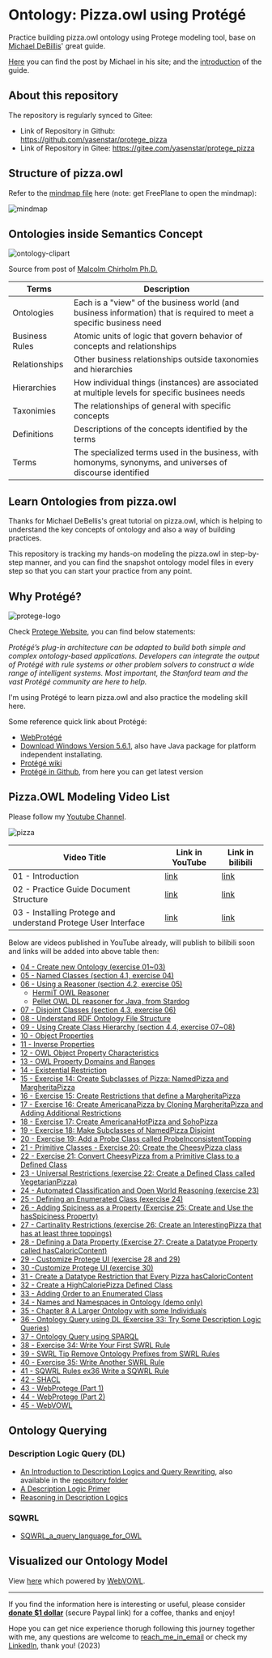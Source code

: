 # Ontology: Pizza.owl using Protégé

Practice building pizza.owl ontology using Protege modeling tool, base on [Michael DeBillis](https://www.linkedin.com/in/michael-debellis-85329/)' great guide.

[Here](https://www.michaeldebellis.com/post/protegetutorialyoutubeplaylist) you can find the post by Michael in his site; and the [introduction](https://www.michaeldebellis.com/post/new-protege-pizza-tutorial) of the guide.

## About this repository

The repository is regularly synced to Gitee:

- Link of Repository in Github: https://github.com/yasenstar/protege_pizza
- Link of Repository in Gitee: https://gitee.com/yasenstar/protege_pizza


## Structure of pizza.owl

Refer to the [mindmap file](pizza.owl%20tutorial.mm) here (note: get FreePlane to open the mindmap):

![mindmap](img/pizza_tutorial.jpg)

## Ontologies inside Semantics Concept

![ontology-clipart](img/ontology.png)

Source from post of [Malcolm Chirholm Ph.D.](https://www.linkedin.com/in/malcolmchisholm?miniProfileUrn=urn%3Ali%3Afs_miniProfile%3AACoAAALGOX0Byp8PZaGgklIEBK0daX9A9WtjIQM&lipi=urn%3Ali%3Apage%3Ad_flagship3_feed%3BYN15qj%2FISRyjIwyAgQtkjQ%3D%3D)

| Terms          | Description                                                                                                         |
| -------------- | ------------------------------------------------------------------------------------------------------------------- |
| Ontologies     | Each is a "view" of the business world (and business information) that is required to meet a specific business need |
| Business Rules | Atomic units of logic that govern behavior of concepts and relationships                                            |
| Relationships  | Other business relationships outside taxonomies and hierarchies                                                     |
| Hierarchies    | How individual things (instances) are associated at multiple levels for specific businees needs                     |
| Taxonimies     | The relationships of general with specific concepts                                                                 |
| Definitions    | Descriptions of the concepts identified by the terms                                                                |
| Terms          | The specialized terms used in the business, with homonyms, synonyms, and universes of discourse identified          |

## Learn Ontologies from pizza.owl

Thanks for Michael DeBellis's great tutorial on pizza.owl, which is helping to understand the key concepts of ontology and also a way of building practices.

This repository is tracking my hands-on modeling the pizza.owl in step-by-step manner, and you can find the snapshot ontology model files in every step so that you can start your practice from any point.

## Why Protégé?

![protege-logo](img/protege_logo.png)

Check [Protege Website](https://protege.stanford.edu/), you can find below statements:

*Protégé’s plug-in architecture can be adapted to build both simple and complex ontology-based applications. Developers can integrate the output of Protégé with rule systems or other problem solvers to construct a wide range of intelligent systems. Most important, the Stanford team and the vast Protégé community are here to help.*

I'm using Protégé to learn pizza.owl and also practice the modeling skill here.

Some reference quick link about Protégé:

- [WebProtégé](http://webprotege.stanford.edu/)
- [Download Windows Version 5.6.1](https://protege.stanford.edu/software.php), also have Java package for platform independent installating.
- [Protégé wiki](https://protegewiki.stanford.edu/wiki/Main_Page)
- [Protégé in Github](https://github.com/protegeproject), from here you can get latest version

## Pizza.OWL Modeling Video List 

Please follow my [Youtube Channel](https://www.youtube.com/channel/UCTshmTJGpJunOz23vCEhzWg).

![pizza](img/pizza.png)

| Video Title | Link in YouTube | Link in bilibili |
| --- | --- | --- |
| 01 - Introduction | [link](https://youtu.be/l0PZhqmTwfM) | [link](https://www.bilibili.com/video/BV1Tu4y1J75J/) |
| 02 - Practice Guide Document Structure | [link](https://youtu.be/eWx9_zJkiUY) | [link](https://www.bilibili.com/video/BV1684y1X7NG/) |
| 03 - Installing Protege and understand Protege User Interface | [link](https://youtu.be/Q6eq-cWBpfQ) | [link](https://www.bilibili.com/video/BV1JN41137Cq/) |

Below are videos published in YouTube already, will publish to bilibili soon and links will be added into above table then:

- [04 - Create new Ontology (exercise 01~03)](https://youtu.be/IMjKcx93ens)
- [05 - Named Classes (section 4.1, exercise 04)](https://youtu.be/QqVrFxaEFrI)
- [06 - Using a Reasoner (section 4.2, exercise 05)](https://youtu.be/TKMW5udKzIM)
  - [HermiT OWL Reasoner](http://www.hermit-reasoner.com/)
  - [Pellet OWL DL reasoner for Java, from Stardog](https://github.com/stardog-union/pellet)
- [07 - Disjoint Classes (section 4.3, exercise 06)](https://youtu.be/g7aoDsS5kSI)
- [08 - Understand RDF Ontology File Structure](https://youtu.be/qjer-vEKMNg)
- [09 - Using Create Class Hierarchy (section 4.4, exercise 07~08)](https://youtu.be/FQdjYQMqfBI)
- [10 - Object Properties](https://youtu.be/4DfR06bI500)
- [11 - Inverse Properties](https://youtu.be/cqQ8uqRjhNQ)
- [12 - OWL Object Property Characteristics](https://youtu.be/bYx0LPxXAk8)
- [13 - OWL Property Domains and Ranges](https://youtu.be/gE_kKvS-R5o)
- [14 - Existential Restriction](https://youtu.be/KG4D5PEhCKE)
- [15 - Exercise 14: Create Subclasses of Pizza: NamedPizza and MargheritaPizza](https://youtu.be/tN5l1JjVVMw)
- [16 - Exercise 15: Create Restrictions that define a MargheritaPizza](https://youtu.be/zpw9knBt8Zw)
- [17 - Exercise 16: Create AmericanaPizza by Cloning MargheritaPizza and Adding Additional Restrictions](https://youtu.be/sBm0Lz0vnP4)
- [18 - Exercise 17: Create AmericanaHotPizza and SohoPizza](https://youtu.be/qISxhDleqf8)
- [19 - Exercise 18: Make Subclasses of NamedPizza Disjoint](https://youtu.be/TZdaSRDWKm8)
- [20 - Exercise 19: Add a Probe Class called ProbeInconsistentTopping](https://youtu.be/Gq3-zWinu1c)
- [21 - Primitive Classes - Exercise 20: Create the CheesyPizza class](https://youtu.be/Bkb7DdBWGNw)
- [22 - Exercise 21: Convert CheesyPizza from a Primitive Class to a Defined Class](https://youtu.be/x5_83xGCrZc)
- [23 - Universal Restrictions (exercise 22: Create a Defined Class called VegetarianPizza)](https://youtu.be/rO195cLbwS4)
- [24 - Automated Classification and Open World Reasoning (exercise 23)](https://youtu.be/s5wx6vQg650)
- [25 - Defining an Enumerated Class (exercise 24)](https://youtu.be/ZNodw2fYxy0)
- [26 - Adding Spiciness as a Property (Exercise 25: Create and Use the hasSpiciness Property)](https://youtu.be/ClmDiKU1VlY)
- [27 - Cartinality Restrictions (exercise 26: Create an InterestingPizza that has at least three toppings)](https://youtu.be/efCHZ0q771A)
- [28 - Defining a Data Property (Exercise 27: Create a Datatype Property called hasCaloricContent)](https://youtu.be/0Y1-SQ_sU9g)
- [29 - Customize Protege UI (exercise 28 and 29)](https://youtu.be/fTrWQE6y3Os)
- [30 -Customize Protege UI (exercise 30)](https://youtu.be/bun_1B5T27M)
- [31 - Create a Datatype Restriction that Every Pizza hasCaloricContent](https://youtu.be/QUGmmfKWdHE)
- [32 - Create a HighCaloriePizza Defined Class](https://youtu.be/fqpcYCD4rRE)
- [33 - Adding Order to an Enumerated Class](https://youtu.be/5m2qRSrUAe8)
- [34 - Names and Namespaces in Ontology (demo only)](https://youtu.be/7PPJPoJCFfE)
- [35 - Chapter 8 A Larger Ontology with some Individuals](https://youtu.be/l-mY5urfE7k)
- [36 - Ontology Query using DL (Exercise 33: Try Some Description Logic Queries)](https://youtu.be/3cwlMMQSPcA)
- [37 - Ontology Query using SPARQL](https://youtu.be/kK5iLNNqZnc)
- [38 - Exercise 34: Write Your First SWRL Rule](https://youtu.be/bk5KrQIs6eU)
- [39 - SWRL Tip Remove Ontology Prefixes from SWRL Rules](https://youtu.be/1OrvhURYYA0)
- [40 - Exercise 35: Write Another SWRL Rule](https://youtu.be/dBrBWqkuSog)
- [41 - SQWRL Rules ex36 Write a SQWRL Rule](https://youtu.be/eAZVmZa1Qpo)
- [42 - SHACL](https://youtu.be/hatOoDLN7CE)
- [43 - WebProtege (Part 1)](https://youtu.be/zPSFoPY9vGM)
- [44 - WebProtege (Part 2)](https://youtu.be/xAOgKmHoeeQ)
- [45 - WebVOWL](https://youtu.be/2B5tvHAZICs)

## Ontology Querying

### Description Logic Query (DL)

- [An Introduction to Description Logics and Query Rewriting](https://www.dcs.bbk.ac.uk/~roman/papers/RW12014.pdf), also available in the [repository folder](ontology_query/DL/RW12014_An%20Introduction%20to%20Description%20Logics%20and%20Query%20Rewriting.pdf)
- [A Description Logic Primer](https://arxiv.org/pdf/1201.4089.pdf)
- [Reasoning in Description Logics](ontology_query/DL/Reasoning%20in%20Description%20Logics.pdf)

### SQWRL

- [SQWRL_a_query_language_for_OWL](ontology_query/SQWRL/SQWRL_a_query_language_for_OWL.pdf)

## Visualized our Ontology Model

View [here](https://service.tib.eu/webvowl/#iri=https://yasenstar.github.io/protege_pizza/MyPizzaTutorial.rdf) which powered by [WebVOWL](http://vowl.visualdataweb.org/webvowl.html).

---

If you find the information here is interesting or useful, please consider [**donate $1 dollar**](https://paypal.me/zhaoxiaoqi/1) (secure Paypal link) for a coffee, thanks and enjoy!

Hope you can get nice experience thorugh following this journey together with me, any questions are welcome to [reach_me_in_email](mailto:xiaoqizhao@outlook.com?subject=Protege-pizza.owl) or check my [LinkedIn](https://www.linkedin.com/in/xiaoqi-zhao-03715614/), thank you!  (2023)